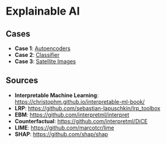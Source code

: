 # Explainable AI

## Cases
- **Case 1**: [Autoencoders](cases/Autoencoders)
- **Case 2**: [Classifier](cases/Classifier)
- **Case 3**: [Satellite Images](cases/Satellite_Images)

## Sources
- **Interpretable Machine Learning**: https://christophm.github.io/interpretable-ml-book/
- **LRP**: https://github.com/sebastian-lapuschkin/lrp_toolbox
- **EBM**: https://github.com/interpretml/interpret
- **Counterfactual**: https://github.com/interpretml/DiCE
- **LIME**: https://github.com/marcotcr/lime
- **SHAP**: https://github.com/shap/shap

